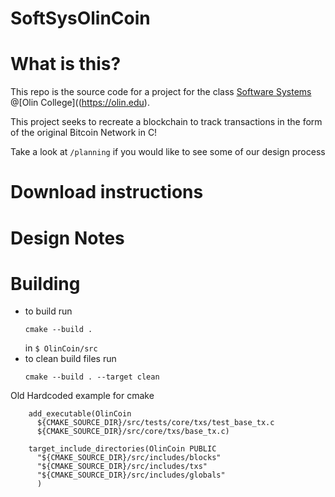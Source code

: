 # SoftSysOlinCoin

# What is this?
This repo is the source code for a project for the class [Software Systems](https://softsys.olin.edu/) @[Olin College]((https://olin.edu).

This project seeks to recreate a blockchain to track transactions in the form of the original Bitcoin Network in C!

Take a look at ```/planning``` if you would like to see some of our design process

# Download instructions

# Design Notes


# Building

- to build run
  ```console
  cmake --build . 
  ```
  in ```$ OlinCoin/src ```
- to clean build files run 
  ```console 
  cmake --build . --target clean 
  ```
Old Hardcoded example for cmake
```# # add the executable
    add_executable(OlinCoin
      ${CMAKE_SOURCE_DIR}/src/tests/core/txs/test_base_tx.c 
      ${CMAKE_SOURCE_DIR}/src/core/txs/base_tx.c)

    target_include_directories(OlinCoin PUBLIC
      "${CMAKE_SOURCE_DIR}/src/includes/blocks"
      "${CMAKE_SOURCE_DIR}/src/includes/txs"
      "${CMAKE_SOURCE_DIR}/src/includes/globals"
      )
````

